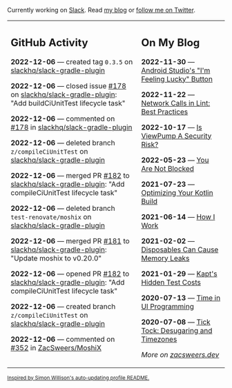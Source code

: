 Currently working on [Slack](https://slack.com/). Read [my blog](https://zacsweers.dev/) or [follow me on Twitter](https://twitter.com/ZacSweers).

<table><tr><td valign="top" width="60%">

## GitHub Activity
<!-- githubActivity starts -->
**2022-12-06** — created tag `0.3.5` on [slackhq/slack-gradle-plugin](https://github.com/slackhq/slack-gradle-plugin)

**2022-12-06** — closed issue [#178](https://github.com/slackhq/slack-gradle-plugin/issues/178) on [slackhq/slack-gradle-plugin](https://github.com/slackhq/slack-gradle-plugin): "Add buildCiUnitTest lifecycle task"

**2022-12-06** — commented on [#178](https://github.com/slackhq/slack-gradle-plugin/issues/178#issuecomment-1339954722) in [slackhq/slack-gradle-plugin](https://github.com/slackhq/slack-gradle-plugin)

**2022-12-06** — deleted branch `z/compileCiUnitTest` on [slackhq/slack-gradle-plugin](https://github.com/slackhq/slack-gradle-plugin)

**2022-12-06** — merged PR [#182](https://github.com/slackhq/slack-gradle-plugin/pull/182) to [slackhq/slack-gradle-plugin](https://github.com/slackhq/slack-gradle-plugin): "Add compileCiUnitTest lifecycle task"

**2022-12-06** — deleted branch `test-renovate/moshix` on [slackhq/slack-gradle-plugin](https://github.com/slackhq/slack-gradle-plugin)

**2022-12-06** — merged PR [#181](https://github.com/slackhq/slack-gradle-plugin/pull/181) to [slackhq/slack-gradle-plugin](https://github.com/slackhq/slack-gradle-plugin): "Update moshix to v0.20.0"

**2022-12-06** — opened PR [#182](https://github.com/slackhq/slack-gradle-plugin/pull/182) to [slackhq/slack-gradle-plugin](https://github.com/slackhq/slack-gradle-plugin): "Add compileCiUnitTest lifecycle task"

**2022-12-06** — created branch `z/compileCiUnitTest` on [slackhq/slack-gradle-plugin](https://github.com/slackhq/slack-gradle-plugin)

**2022-12-06** — commented on [#352](https://github.com/ZacSweers/MoshiX/pull/352#issuecomment-1338783956) in [ZacSweers/MoshiX](https://github.com/ZacSweers/MoshiX)
<!-- githubActivity ends -->
</td><td valign="top" width="40%">

## On My Blog
<!-- blog starts -->
**2022-11-30** — [Android Studio's "I'm Feeling Lucky" Button](https://www.zacsweers.dev/android-studios-im-feeling-lucky-button/)

**2022-11-22** — [Network Calls in Lint: Best Practices](https://www.zacsweers.dev/network-calls-in-lint-best-practices/)

**2022-10-17** — [Is ViewPump A Security Risk?](https://www.zacsweers.dev/is-viewpump-a-security-risk/)

**2022-05-23** — [You Are Not Blocked](https://www.zacsweers.dev/you-are-not-blocked/)

**2021-07-23** — [Optimizing Your Kotlin Build](https://www.zacsweers.dev/optimizing-your-kotlin-build/)

**2021-06-14** — [How I Work](https://www.zacsweers.dev/how-i-work/)

**2021-02-02** — [Disposables Can Cause Memory Leaks](https://www.zacsweers.dev/disposables-can-cause-memory-leaks/)

**2021-01-29** — [Kapt's Hidden Test Costs](https://www.zacsweers.dev/kapts-hidden-test-costs/)

**2020-07-13** — [Time in UI Programming](https://www.zacsweers.dev/time-in-ui/)

**2020-07-08** — [Tick Tock: Desugaring and Timezones](https://www.zacsweers.dev/ticktock-desugaring-timezones/)
<!-- blog ends -->
_More on [zacsweers.dev](https://zacsweers.dev/)_
</td></tr></table>

<sub><a href="https://simonwillison.net/2020/Jul/10/self-updating-profile-readme/">Inspired by Simon Willison's auto-updating profile README.</a></sub>